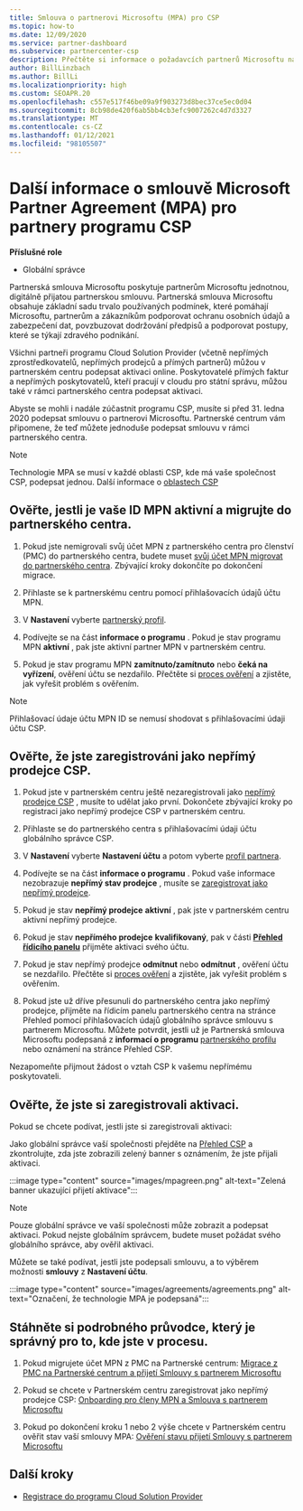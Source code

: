 ```yaml
---
title: Smlouva o partnerovi Microsoftu (MPA) pro CSP
ms.topic: how-to
ms.date: 12/09/2020
ms.service: partner-dashboard
ms.subservice: partnercenter-csp
description: Přečtěte si informace o požadavcích partnerů Microsoftu na partnery pro podepsání a ověření této sjednocené a digitálně přijatelné smlouvy o partnerovi od Microsoftu (MPA).
author: BillLinzbach
ms.author: BillLi
ms.localizationpriority: high
ms.custom: SEOAPR.20
ms.openlocfilehash: c557e517f46be09a9f903273d8bec37ce5ec0d04
ms.sourcegitcommit: 8cb98de420f6ab5bb4cb3efc9007262c4d7d3327
ms.translationtype: MT
ms.contentlocale: cs-CZ
ms.lasthandoff: 01/12/2021
ms.locfileid: "98105507"
---
```

# <a name="learn-about-the-microsoft-partner-agreement-mpa-for-csp-program-partners"></a>Další informace o smlouvě Microsoft Partner Agreement (MPA) pro partnery programu CSP

**Příslušné role**

- Globální správce

Partnerská smlouva Microsoftu poskytuje partnerům Microsoftu jednotnou, digitálně přijatou partnerskou smlouvu. Partnerská smlouva Microsoftu obsahuje základní sadu trvalo používaných podmínek, které pomáhají Microsoftu, partnerům a zákazníkům podporovat ochranu osobních údajů a zabezpečení dat, povzbuzovat dodržování předpisů a podporovat postupy, které se týkají zdravého podnikání.

Všichni partneři programu Cloud Solution Provider (včetně nepřímých zprostředkovatelů, nepřímých prodejců a přímých partnerů) můžou v partnerském centru podepsat aktivaci online. Poskytovatelé přímých faktur a nepřímých poskytovatelů, kteří pracují v cloudu pro státní správu, můžou také v rámci partnerského centra podepsat aktivaci.

Abyste se mohli i nadále zúčastnit programu CSP, musíte si před 31. ledna 2020 podepsat smlouvu o partnerovi Microsoftu. Partnerské centrum vám připomene, že teď můžete jednoduše podepsat smlouvu v rámci partnerského centra.

>[!NOTE]
>Technologie MPA se musí v každé oblasti CSP, kde má vaše společnost CSP, podepsat jednou. Další informace o [oblastech CSP](regional-authorization-overview.md) 

## <a name="verify-your-mpn-id-is-active-and-migrated-to-partner-center"></a>Ověřte, jestli je vaše ID MPN aktivní a migrujte do partnerského centra.

1. Pokud jste nemigrovali svůj účet MPN z partnerského centra pro členství (PMC) do partnerského centra, budete muset [svůj účet MPN migrovat do partnerského centra](move-pmc-pc-map.md). Zbývající kroky dokončíte po dokončení migrace. 

1. Přihlaste se k partnerskému centru pomocí přihlašovacích údajů účtu MPN.
 
1. V **Nastavení** vyberte [partnerský profil](https://partner.microsoft.com/pcv/accountsettings/connectedpartnerprofile).

1. Podívejte se na část **informace o programu** . Pokud je stav programu MPN **aktivní** , pak jste aktivní partner MPN v partnerském centru.
 
1. Pokud je stav programu MPN **zamítnuto/zamítnuto** nebo **čeká na vyřízení**, ověření účtu se nezdařilo. Přečtěte si [proces ověření](verification-responses.md) a zjistěte, jak vyřešit problém s ověřením.



>[!NOTE]
>Přihlašovací údaje účtu MPN ID se nemusí shodovat s přihlašovacími údaji účtu CSP.

## <a name="confirm-you-are-enrolled-as-a-csp-indirect-reseller"></a>Ověřte, že jste zaregistrováni jako nepřímý prodejce CSP.

1. Pokud jste v partnerském centru ještě nezaregistrovali jako [nepřímý prodejce CSP](indirect-reseller-tasks-in-partner-center.md) , musíte to udělat jako první. Dokončete zbývající kroky po registraci jako nepřímý prodejce CSP v partnerském centru.

1. Přihlaste se do partnerského centra s přihlašovacími údaji účtu globálního správce CSP.

1. V **Nastavení** vyberte **Nastavení účtu** a potom vyberte [profil partnera](https://partner.microsoft.com/pcv/accountsettings/partnerprofile).

1. Podívejte se na část **informace o programu** . Pokud vaše informace nezobrazuje **nepřímý stav prodejce** , musíte se [zaregistrovat jako nepřímý prodejce](indirect-reseller-tasks-in-partner-center.md).

1. Pokud je stav  **nepřímý prodejce** **aktivní** , pak jste v partnerském centru aktivní nepřímý prodejce.
 
4. Pokud je stav  **nepřímého prodejce** **kvalifikovaný**, pak v části [**Přehled řídicího panelu**](https://partner.microsoft.com/pcv/dashboard/overview) přijměte aktivaci svého účtu.
 
1. Pokud je stav nepřímý prodejce **odmítnut** nebo **odmítnut** , ověření účtu se nezdařilo. Přečtěte si [proces ověření](verification-responses.md) a zjistěte, jak vyřešit problém s ověřením.

1. Pokud jste už dříve přesunuli do partnerského centra jako nepřímý prodejce, přijměte na řídicím panelu partnerského centra na stránce Přehled pomocí přihlašovacích údajů globálního správce smlouvu s partnerem Microsoftu. Můžete potvrdit, jestli už je Partnerská smlouva Microsoftu podepsaná z **informací o programu** [partnerského profilu](https://partner.microsoft.com/pcv/accountsettings/partnerprofile) nebo oznámení na stránce Přehled CSP.

Nezapomeňte přijmout žádost o vztah CSP k vašemu nepřímému poskytovateli.

## <a name="verify-that-you-have-signed-the-mpa"></a>Ověřte, že jste si zaregistrovali aktivaci.

Pokud se chcete podívat, jestli jste si zaregistrovali aktivaci:

 Jako globální správce vaší společnosti přejděte na [Přehled CSP](https://partner.microsoft.com/pcv/dashboard/overview) a zkontrolujte, zda jste zobrazili zelený banner s oznámením, že jste přijali aktivaci.

 
:::image type="content" source="images/mpagreen.png" alt-text="Zelená banner ukazující přijetí aktivace":::

>[!NOTE]
>Pouze globální správce ve vaší společnosti může zobrazit a podepsat aktivaci. Pokud nejste globálním správcem, budete muset požádat svého globálního správce, aby ověřil aktivaci.

Můžete se také podívat, jestli jste podepsali smlouvu, a to výběrem možnosti **smlouvy** z **Nastavení účtu**.

:::image type="content" source="images/agreements/agreements.png" alt-text="Označení, že technologie MPA je podepsaná":::


## <a name="download-the-step-by-step-guide-thats-right-for-where-you-are-in-the-process"></a>Stáhněte si podrobného průvodce, který je správný pro to, kde jste v procesu.

1. Pokud migrujete účet MPN z PMC na Partnerské centrum: [Migrace z PMC na Partnerské centrum a přijetí Smlouvy s partnerem Microsoftu](https://assetsprod.microsoft.com/mpn/migrate-pmc-pc-mpa-guide.pptx)

2. Pokud se chcete v Partnerském centru zaregistrovat jako nepřímý prodejce CSP: [Onboarding pro členy MPN a Smlouva s partnerem Microsoftu](https://assetsprod.microsoft.com/mpn/onboard-pc-csp-mpn-mpa-guide.pptx)

3. Pokud po dokončení kroku 1 nebo 2 výše chcete v Partnerském centru ověřit stav vaší smlouvy MPA: [Ověření stavu přijetí Smlouvy s partnerem Microsoftu](https://assetsprod.microsoft.com/mpn/verify-mpa-acceptance-status.pptx)
 
## <a name="next-steps"></a>Další kroky

- [Registrace do programu Cloud Solution Provider](indirect-reseller-tasks-in-partner-center.md)
